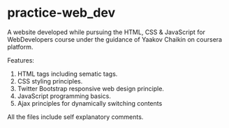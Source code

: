 # practice-web_dev
A website developed while pursuing the HTML, CSS & JavaScript for WebDevelopers course under the guidance of Yaakov Chaikin
on coursera platform.

Features:
1. HTML tags including sematic tags.
2. CSS styling principles.
3. Twitter Bootstrap responsive web design principle.
4. JavaScript programming basics.
5. Ajax principles for dynamically switching contents

All the files include self explanatory comments.
